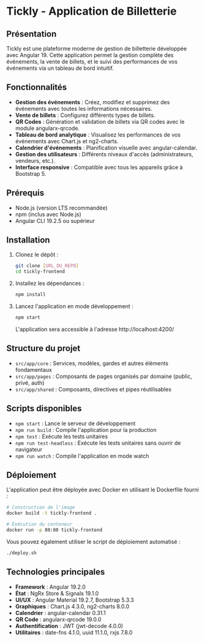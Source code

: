 # Tickly - Application de Billetterie

## Présentation

Tickly est une plateforme moderne de gestion de billetterie développée avec Angular 19. Cette application permet la gestion complète des événements, la vente de billets, et le suivi des performances de vos événements via un tableau de bord intuitif.

## Fonctionnalités 

- **Gestion des événements** : Créez, modifiez et supprimez des événements avec toutes les informations nécessaires.
- **Vente de billets** : Configurez différents types de billets.
- **QR Codes** : Génération et validation de billets via QR codes avec le module angularx-qrcode.
- **Tableau de bord analytique** : Visualisez les performances de vos événements avec Chart.js et ng2-charts.
- **Calendrier d'événements** : Planification visuelle avec angular-calendar.
- **Gestion des utilisateurs** : Différents niveaux d'accès (administrateurs, vendeurs, etc.).
- **Interface responsive** : Compatible avec tous les appareils grâce à Bootstrap 5.

## Prérequis

- Node.js (version LTS recommandée)
- npm (inclus avec Node.js)
- Angular CLI 19.2.5 ou supérieur

## Installation

1. Clonez le dépôt :
   ```bash
   git clone [URL_DU_REPO]
   cd tickly-frontend
   ```

2. Installez les dépendances :
   ```bash
   npm install
   ```

3. Lancez l'application en mode développement :
   ```bash
   npm start
   ```
   L'application sera accessible à l'adresse http://localhost:4200/

## Structure du projet

- `src/app/core` : Services, modèles, gardes et autres éléments fondamentaux
- `src/app/pages` : Composants de pages organisés par domaine (public, privé, auth)
- `src/app/shared` : Composants, directives et pipes réutilisables

## Scripts disponibles

- `npm start` : Lance le serveur de développement
- `npm run build` : Compile l'application pour la production
- `npm test` : Exécute les tests unitaires
- `npm run test-headless` : Exécute les tests unitaires sans ouvrir de navigateur
- `npm run watch` : Compile l'application en mode watch

## Déploiement

L'application peut être déployée avec Docker en utilisant le Dockerfile fourni :

```bash
# Construction de l'image
docker build -t tickly-frontend .

# Exécution du conteneur
docker run -p 80:80 tickly-frontend
```

Vous pouvez également utiliser le script de déploiement automatisé :

```bash
./deploy.sh
```

## Technologies principales

- **Framework** : Angular 19.2.0
- **État** : NgRx Store & Signals 19.1.0
- **UI/UX** : Angular Material 19.2.7, Bootstrap 5.3.3
- **Graphiques** : Chart.js 4.3.0, ng2-charts 8.0.0
- **Calendrier** : angular-calendar 0.31.1
- **QR Code** : angularx-qrcode 19.0.0
- **Authentification** : JWT (jwt-decode 4.0.0)
- **Utilitaires** : date-fns 4.1.0, uuid 11.1.0, rxjs 7.8.0
